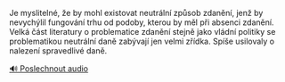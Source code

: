 
Je myslitelné, že by mohl existovat neutrální způsob zdanění, jenž by nevychýlil fungování trhu od podoby, kterou by měl při absenci zdanění. Velká část literatury o problematice zdanění stejně jako vládní politiky se problematikou neutrální daně zabývají jen velmi zřídka. Spíše usilovaly o nalezení spravedlivé daně.

[🔊 Poslechnout audio](/data/7-paragraphs/audio/chapter_146/para_006-Je-mysliteln-e-by-mohl-existovat-neutrln-zps.mp3)
